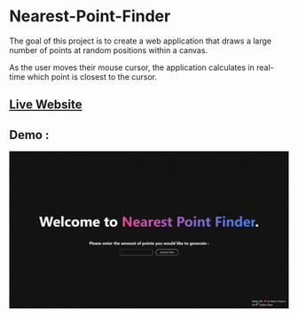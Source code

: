 # Nearest-Point-Finder

The goal of this project is to create a web application that draws a large number of points at random positions within a canvas.

As the user moves their mouse cursor, the application calculates in real-time which point is closest to the cursor.

## [Live Website](https://novaepitech.github.io/projects/Nearest-Point-Finder/)

## Demo :

![](https://github.com/novaepitech/novaepitech.github.io/blob/main/projects/Nearest-Point-Finder/live-demo.gif)
